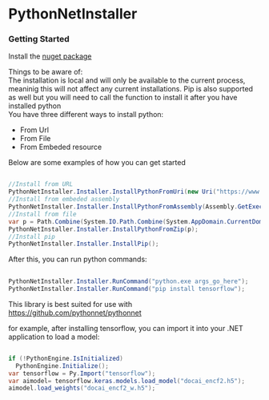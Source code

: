 # PythonNetInstaller

<h3>Getting Started</h3>
<p>Install the <a href="https://www.nuget.org/packages/PythonNetInstaller">nuget package</a></p>
<p>Things to be aware of: </br>
  The installation is local and will only be available to the current process, meaninig this will not affect any current installations. Pip is also supported as well but you will need to call the function to install it after you have installed python</br>
You have three different ways to install python:
<ul>
  <li>From Url</li>
  <li>From File</li>
  <li>From Embeded resource</li>
</ul>
Below are some examples of how you can get started
</p>

```c#

//Install from URL
PythonNetInstaller.Installer.InstallPythonFromUri(new Uri("https://www.python.org/ftp/python/3.8.3/python-3.8.3-embed-amd64.zip"));
//Install from embeded assembly           
PythonNetInstaller.Installer.InstallPythonFromAssembly(Assembly.GetExecutingAssembly(), "python-3.7.3-embed-amd64.zip");
//Install from file         
var p = Path.Combine(System.IO.Path.Combine(System.AppDomain.CurrentDomain.BaseDirectory, System.AppDomain.CurrentDomain.RelativeSearchPath ?? ""), "python-3.7.7-embed-amd64.zip");
PythonNetInstaller.Installer.InstallPythonFromZip(p);
//Install pip
PythonNetInstaller.Installer.InstallPip();

```

<p>After this, you can run python commands:</p>

```c#
  
PythonNetInstaller.Installer.RunCommand("python.exe args_go_here");
PythonNetInstaller.Installer.RunCommand("pip install tensorflow");

```
<p>This library is best suited for use with <a href="https://github.com/pythonnet/pythonnet">https://github.com/pythonnet/pythonnet</a></p>
<p>for example, after installing tensorflow, you can import it into your .NET application to load a model:</p>

```c#

if (!PythonEngine.IsInitialized)
  PythonEngine.Initialize();
var tensorflow = Py.Import("tensorflow");
var aimodel= tensorflow.keras.models.load_model("docai_encf2.h5");
aimodel.load_weights("docai_encf2_w.h5");

```
